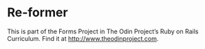# Re-former

This is part of the Forms Project in The Odin Project’s Ruby on Rails Curriculum. Find it at http://www.theodinproject.com.

